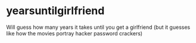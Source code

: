 # yearsuntilgirlfriend
Will guess how many years it takes until you get a girlfriend (but it guesses like how the movies portray hacker password crackers)
